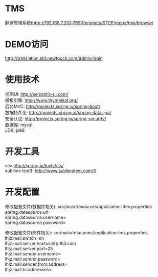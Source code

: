 # TMS
翻译管理系统(http://192.168.7.253:7990/projects/STEP/repos/tms/browse)

# DEMO访问
http://translation.sh1.newtouch.com/admin/login

# 使用技术
视图UI: http://semantic-ui.com/  
模板引擎: http://www.thymeleaf.org/  
后台MVC: http://projects.spring.io/spring-boot/  
数据持久化: http://projects.spring.io/spring-data-jpa/  
安全认证: http://projects.spring.io/spring-security/  
数据库: mysql  
JDK: jdk8  

# 开发工具
sts: http://spring.io/tools/sts/  
sublime text3: http://www.sublimetext.com/3  

# 开发配置
修改配置文件(数据库相关): src/main/resources/application-dev.properties  
spring.datasource.url=  
spring.datasource.username=  
spring.datasource.password=  

修改配置文件(邮件相关): src/main/resources/application-tms.properties  
lhjz.mail.switch=on  
lhjz.mail.server.host=smtp.163.com  
lhjz.mail.server.port=25  
lhjz.mail.sender.username=  
lhjz.mail.sender.password=  
lhjz.mail.sender.from.address=  
lhjz.mail.to.addresses=  


